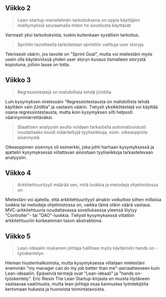 ## Viikko 2

> Lean-startup-menetelmän tarkoituksena on oppia käyttäjien mieltymyksiä seuraamalla miten he sovellusta käyttävät

Varmasti yksi tarkoituksista, tuskin kuitenkaan syvällisin tarkoitus.

> Sprintin tavoitteella tarkoitetaan sprinttiin valittuja user storyja

Teknisesti väärin, jos tavoite on "Sprint Goal", mutta voi mielestäni myös usein olla käytännössä yhden user storyn kuvaus tismalleen storystä kopiotuna, jolloin lause on totta. 

## Viikko 3

> Regressiotestejä on mahdollista tehdä jUnitilla

Luin kysymyksen mielessäni "Regressiotestausta on mahdollista tehdä käyttäen vain jUnittia" ja vastasin väärin. Tietysti yksikkötestejä voi käyttää osana regressiotestausta, mutta koin kysymyksen silti helposti väärinymmärrettäväksi.

> Staattisen analyysin avulla voidaan tarkastella automatisoidusti noudattaako koodi määriteltyjä tyyliseikkoja, esim. oikeaoppista sisennystä

Oikeaoppinen sisennys oli esimerkki, joka johti harhaan kysymyksessä ja ajattelin kysymyksessä viitattavan ainostaan tyyliseikkoja tarkastelevaan analyysiin.

## Viikko 4

> Arkkitehtuurityyli määrää sen, mitä luokkia ja metodeja ohjelmistossa on

Mielestäni voi ajatella, että arkkitehtuurityyli ainakin *vaikuttaa* siihen millaisia luokkia tai metodeja ohjelmistossa on, vaikka tämä olikin väärä vastaus. MVC-arkkitehtuuria noudattavassa sovelluksessa yleensä löytyy "Controller"- tai "DAO"-luokkia. Tietysti kysymyksessä viitattiin arkkitehtuuriin korkeamman tason abstraktiona.

## Viikko 5

> Lean-ideaalin mukainen johtaja hallitsee myös käytännön hands on -työskentelyn

Hieman hiustenhalkomista, mutta kysymyksessa viitataan mielestäni enemmän "my manager can do my job better than me"-periaatteeseen kuin Lean-ideaaliin. Epäselviä termejä ovat "Lean-ideaali" ja "hands on-työskentely". Eric Riesin The Lean Startup-kirjasta en muista löytäneen vastaavaa vaatimusta, mutta lean-johtaja osaa kannustaa työntekijöita kertomaan hukasta ja huonoista toimintatavoista.
